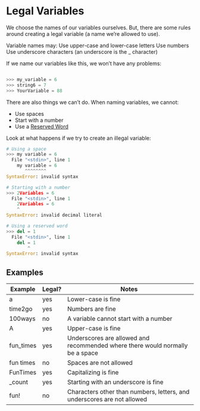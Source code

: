 # Legal Variables

We choose the names of our variables ourselves. But, there are some rules around creating a legal variable (a name we’re allowed to use).

Variable names may:
Use upper-case and lower-case letters
Use numbers
Use underscore characters (an underscore is the _ character)

If we name our variables like this, we won’t have any problems:

``` python

>>> my_variable = 6
>>> string6 = 7
>>> YourVariable = 88
```

There are also things we can’t do. When naming variables, we cannot:

* Use spaces
* Start with a number
* Use a [Reserved Word](https://docs.google.com/document/d/1NG3x8Q8T7RCPG1-9Di_BDPbtVckOdDgACbPXhAJqo20/edit?usp=sharing)
  
Look at what happens if we try to create an illegal variable:

``` python
# Using a space
>>> my variable = 6
  File "<stdin>", line 1
    my variable = 6
       ^^^^^^^^
SyntaxError: invalid syntax
```

``` python
# Starting with a number
>>> 2Variables = 6
  File "<stdin>", line 1
    2Variables = 6
    ^
SyntaxError: invalid decimal literal
```

``` python
# Using a reserved word
>>> del = 1
  File "<stdin>", line 1
    del = 1
        ^
SyntaxError: invalid syntax
```

## Examples

| Example    | Legal? | Notes                                                                                  |
|------------|--------|----------------------------------------------------------------------------------------|
| a          | yes    | Lower-case is fine                                                                     |
| time2go    | yes    | Numbers are fine                                                                       |
| 100ways    | no     | A variable cannot start with a number                                                   |
| A          | yes    | Upper-case is fine                                                                     |
| fun_times  | yes    | Underscores are allowed and recommended where there would normally be a space          |
| fun times  | no     | Spaces are not allowed                                                                 |
| FunTimes   | yes    | Capitalizing is fine                                                                   |
| _count     | yes    | Starting with an underscore is fine                                                     |
| fun!       | no     | Characters other than numbers, letters, and underscores are not allowed               |
